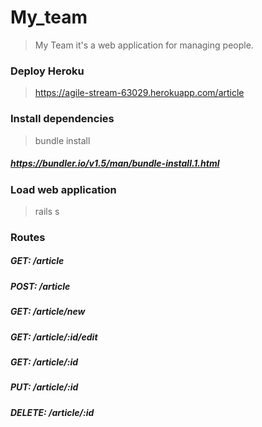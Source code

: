 # My_team
> My Team it's a web application for managing people.

### Deploy Heroku
> https://agile-stream-63029.herokuapp.com/article

### Install dependencies
> bundle install
##### https://bundler.io/v1.5/man/bundle-install.1.html

### Load web application
> rails s

### Routes
##### GET: /article 
##### POST: /article
##### GET: /article/new
##### GET: /article/:id/edit
##### GET: /article/:id
##### PUT: /article/:id
##### DELETE: /article/:id